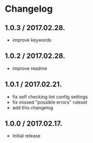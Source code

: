 # Changelog

## 1.0.3 / 2017.02.28.
- improve keywords

## 1.0.2 / 2017.02.28.
- improve readme

## 1.0.1 / 2017.02.21.
- fix self checking lint config settings
- fix missed "possible errors" ruleset
- add this changelog

## 1.0.0 / 2017.02.17.
- Initial release
